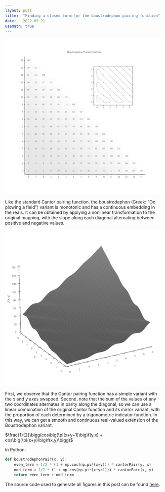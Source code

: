 ```yaml
---
layout: post
title:  "Finding a closed form for the boustrodephon pairing function"
date:   2022-05-21
usemath: true
---
```


![Boustrodephon pairing function](/assets/images/boustrodephon.svg)

Like the standard Cantor pairing function, the boustrodephon (Greek: "Ox plowing a field") variant is monotonic and has a continuous embedding in the reals. It can be obtained by applying a nonlinear transformation to the original mapping, with the slope along each diagonal alternating between positive and negative values.

![Boustrodephon pairing function](/assets/images/boustrodephon_manifold.svg)

First, we observe that the Cantor pairing function has a simple variant with the $x$ and $y$ axes swapped. Second, note that the sum of the values of any two coordinates alternates in parity along the diagonal, so we can use a linear combination of the original Cantor function and its mirror variant, with the proportion of each determined by a trigonometric indicator function. In this way, we can get a smooth and continuous real-valued extension of the Boustrodephon variant.

$\frac{1}{2}\bigg(cos\big(\pi(x+y+1)\big)f(y,x) + cos\big(\pi(x+y)\big)f(x,y)\bigg)$

In Python:

```python
def boustrodephonPair(x, y):
    even_term = 1/2 * (1 + np.cos(np.pi*(x+y))) * cantorPair(y, x)
    odd_term = 1/2 * (1 + np.cos(np.pi*(x+y+1))) * cantorPair(x, y)
    return even_term + odd_term
```

The source code used to generate all figures in this post can be found [here](https://github.com/willishoke/notebooks/blob/main/pairing_functions.ipynb).